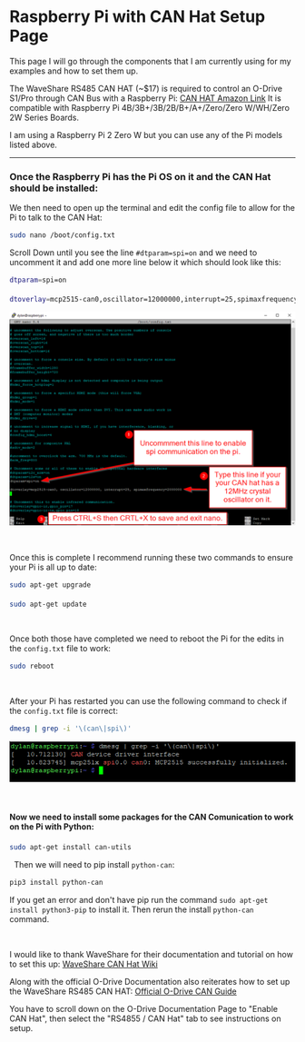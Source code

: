 # Raspberry Pi with CAN Hat Setup Page


This page I will go through the components that I am currently using for my examples and how to set them up.
&nbsp;


The WaveShare RS485 CAN HAT (~$17) is required to control an O-Drive S1/Pro through CAN Bus with a Raspberry Pi: [CAN HAT Amazon Link](https://www.amazon.com/RS485-CAN-HAT-Long-Distance-Communication/dp/B07VMB1ZKH/ref=sr_1_3?crid=1DIYQ9H0DCFZX&keywords=waveshare+RS485+CAN+HAT&qid=1707694015&s=electronics&sprefix=waveshare+rs485+can+hat+%2Celectronics%2C97&sr=1-3)
It is compatible with Raspberry Pi 4B/3B+/3B/2B/B+/A+/Zero/Zero W/WH/Zero 2W Series Boards.
&nbsp;

I am using a Raspberry Pi 2 Zero W but you can use any of the Pi models listed above.


***


### Once the Raspberry Pi has the Pi OS on it and the CAN Hat should be installed: 

We then need to open up the terminal and edit the config file to allow for the Pi to talk to the CAN Hat:

```Bash
sudo nano /boot/config.txt
```



Scroll Down until you see the line `#dtparam=spi=on` and we need to uncomment it and add one more line below it which should look like this:
```bash
dtparam=spi=on

dtoverlay=mcp2515-can0,oscillator=12000000,interrupt=25,spimaxfrequency=2000000
```

![User Defined Table Example Results](media/pi_setup/config_file.png)

&nbsp;

Once this is complete I recommend running these two commands to ensure your Pi is all up to date:
```Bash
sudo apt-get upgrade

sudo apt-get update 
```
&nbsp;

Once both those have completed we need to reboot the Pi for the edits in the `config.txt` file to work:
```Bash
sudo reboot
```
&nbsp;

After your Pi has restarted you can use the following command to check if the `config.txt` file is correct:
```Bash
dmesg | grep -i '\(can\|spi\)'
```
![Check if config.txt was successfully edited](media/pi_setup/config_txt_check.png)



&nbsp;
&nbsp;




#### Now we need to install some packages for the CAN Comunication to work on the Pi with Python:
```bash
sudo apt-get install can-utils
```
&nbsp;
Then we will need to pip install `python-can`:
```bash
pip3 install python-can
```

If you get an error and don't have pip run the command `sudo apt-get install python3-pip` to install it.
Then rerun the install `python-can` command.





&nbsp;
&nbsp;
&nbsp;
&nbsp;
&nbsp;
&nbsp;




I would like to thank WaveShare for their documentation and tutorial on how to set this up: [WaveShare CAN Hat Wiki](https://www.waveshare.com/wiki/RS485_CAN_HAT)

Along with the official O-Drive Documentation also reiterates how to set up the WaveShare RS485 CAN HAT: [Official O-Drive CAN Guide](https://docs.odriverobotics.com/v/latest/guides/can-guide.html)

You have to scroll down on the O-Drive Documentation Page to "Enable CAN Hat",
then select the "RS4855 / CAN Hat" tab to see instructions on setup. 